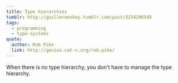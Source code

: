 ```yaml
---
title: Type hierarchies
tumblr: http://guillermonkey.tumblr.com/post/3254206548
tags:
  - programming
  - type-systems
quote:
  author: Rob Pike
  link: http://genius.cat-v.org/rob-pike/
---
```


When there is no type hierarchy, you don’t have to manage the type hierarchy.
